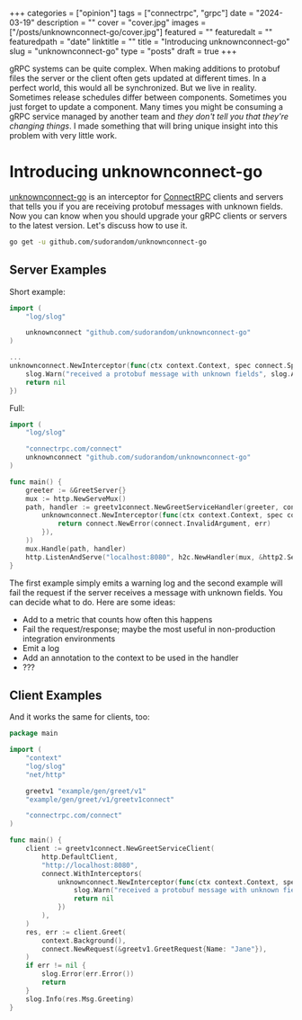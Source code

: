 +++
categories = ["opinion"]
tags = ["connectrpc", "grpc"]
date = "2024-03-19"
description = ""
cover = "cover.jpg"
images = ["/posts/unknownconnect-go/cover.jpg"]
featured = ""
featuredalt = ""
featuredpath = "date"
linktitle = ""
title = "Introducing unknownconnect-go"
slug = "unknownconnect-go"
type = "posts"
draft = true
+++

gRPC systems can be quite complex. When making additions to protobuf files the server or the client often gets updated at different times. In a perfect world, this would all be synchronized. But we live in reality. Sometimes release schedules differ between components. Sometimes you just forget to update a component. Many times you might be consuming a gRPC service managed by another team and *they don't tell you that they're changing things*. I made something that will bring unique insight into this problem with very little work.

# Introducing unknownconnect-go

[unknownconnect-go](https://github.com/sudorandom/unknownconnect-go) is an interceptor for [ConnectRPC](https://connectrpc.com/) clients and servers that tells you if you are receiving protobuf messages with unknown fields. Now you can know when you should upgrade your gRPC clients or servers to the latest version. Let's discuss how to use it.

```bash
go get -u github.com/sudorandom/unknownconnect-go
```

## Server Examples
Short example:
```go
import (
    "log/slog"

    unknownconnect "github.com/sudorandom/unknownconnect-go"
)

...
unknownconnect.NewInterceptor(func(ctx context.Context, spec connect.Spec, msg proto.Message) error {
    slog.Warn("received a protobuf message with unknown fields", slog.Any("spec", spec), slog.Any("msg", msg))
    return nil
})
```

Full:
```go
import (
    "log/slog"

    "connectrpc.com/connect"
    unknownconnect "github.com/sudorandom/unknownconnect-go"
)

func main() {
    greeter := &GreetServer{}
    mux := http.NewServeMux()
    path, handler := greetv1connect.NewGreetServiceHandler(greeter, connect.WithInterceptors(
        unknownconnect.NewInterceptor(func(ctx context.Context, spec connect.Spec, msg proto.Message) error {
            return connect.NewError(connect.InvalidArgument, err)
        }),
    ))
    mux.Handle(path, handler)
    http.ListenAndServe("localhost:8080", h2c.NewHandler(mux, &http2.Server{}))
}
```

The first example simply emits a warning log and the second example will fail the request if the server receives a message with unknown fields. You can decide what to do. Here are some ideas:

- Add to a metric that counts how often this happens
- Fail the request/response; maybe the most useful in non-production integration environments
- Emit a log
- Add an annotation to the context to be used in the handler
- ???

## Client Examples
And it works the same for clients, too:

```go
package main

import (
    "context"
    "log/slog"
    "net/http"

    greetv1 "example/gen/greet/v1"
    "example/gen/greet/v1/greetv1connect"

    "connectrpc.com/connect"
)

func main() {
    client := greetv1connect.NewGreetServiceClient(
        http.DefaultClient,
        "http://localhost:8080",
        connect.WithInterceptors(
            unknownconnect.NewInterceptor(func(ctx context.Context, spec connect.Spec, msg proto.Message) error {
                slog.Warn("received a protobuf message with unknown fields", slog.Any("spec", spec), slog.Any("msg", msg))
                return nil
            })
        ),
    )
    res, err := client.Greet(
        context.Background(),
        connect.NewRequest(&greetv1.GreetRequest{Name: "Jane"}),
    )
    if err != nil {
        slog.Error(err.Error())
        return
    }
    slog.Info(res.Msg.Greeting)
}
```

